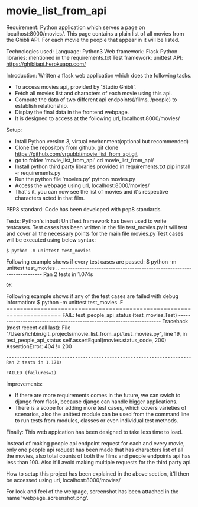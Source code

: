# movie_list_from_api

Requirement:
Python application which serves a page on localhost:8000/movies/. This page contains a plain list of all movies from the Ghibli API. For each movie the people that appear in it will be listed.


Technologies used:
Language: Python3
Web framework: Flask
Python libraries: mentioned in the requirements.txt
Test framework: unittest
API: https://ghibliapi.herokuapp.com/


Introduction:
Written a flask web application which does the following tasks.
- To access movies api, provided by 'Studio Ghibli'.
- Fetch all movies list and characters of each movie using this api.
- Compute the data of two different api endpoints(/films, /people) to establish relationship.
- Display the final data in the frontend webpage.
- It is designed to access at the following url, localhost:8000/movies/


Setup:
- Intall Python version 3, virtual environment(optional but recommended)
- Clone the repository from github.
  	git clone https://github.com/vrgubbi/movie_list_from_api.git
- go to folder 'movie_list_from_api'
	cd movie_list_from_api/
- Install python third party libraries provided in requirements.txt
  	pip install -r requirements.py
- Run the python file 'movies.py'
	python movies.py
- Access the webpage using url, localhost:8000/movies/
- That's it, you can now see the list of movies and it's respective characters acted in that film. 


PEP8 standard:
Code has been developed with pep8 standards.


Tests:
Python's inbuilt UnitTest framework has been used to write testcases.
Test cases has been written in the file test_movies.py
It will test and cover all the necessary points for the main file movies.py
Test cases will be executed using below syntax:
	
	$ python -m unittest test_movies

Following example shows if every test cases are passed:
	$ python -m unittest test_movies
	..
	----------------------------------------------------------------------
	Ran 2 tests in 1.074s

	OK

Following example shows if any of the test cases are failed with debug information:
	$ python -m unittest test_movies
	.F
	======================================================================
	FAIL: test_people_api_status (test_movies.Test)
	----------------------------------------------------------------------
	Traceback (most recent call last):
	  File "/Users/ichbin/git_projects/movie_list_from_api/test_movies.py", line 19, in test_people_api_status
	    self.assertEqual(movies.status_code, 200)
	AssertionError: 404 != 200

	----------------------------------------------------------------------
	Ran 2 tests in 1.171s

	FAILED (failures=1)


Improvements:
- If there are more requirements comes in the future, we can swich to django from flask, because django can handle bigger applications.
- There is a scope for adding more test cases, which covers varieties of scenarios, also the unittest module can be used from the command line to run tests from modules, classes or even individual test methods.


Finally:
This web appication has been designed to take less time to load.

Instead of making people api endpoint request for each and every movie, only one people api request has been made that has characters list of all the movies, also total counts of both the films and people endpoints api has less than 100. Also it'll avoid making multiple requests for the third party api.

How to setup this project has been explained in the above section, it'll then be accessed using url, localhost:8000/movies/

For look and feel of the webpage, screenshot has been attached in the name 'webpage_screenshot.png'.
